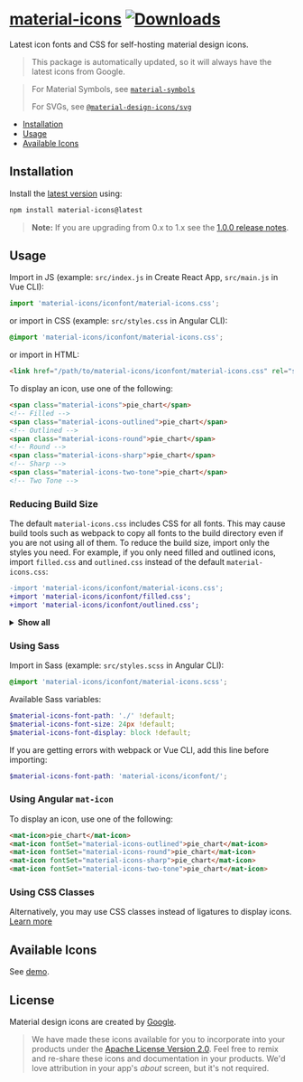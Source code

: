 # [material-icons](https://github.com/marella/material-icons) [![Downloads](https://img.shields.io/npm/dm/material-icons)](https://www.npmjs.com/package/material-icons)

Latest icon fonts and CSS for self-hosting material design icons.

> This package is automatically updated, so it will always have the latest icons from Google.

> For Material Symbols, see [`material-symbols`](https://www.npmjs.com/package/material-symbols)
>
> For SVGs, see [`@material-design-icons/svg`](https://www.npmjs.com/package/@material-design-icons/svg)

- [Installation](#installation)
- [Usage](#usage)
- [Available Icons](#available-icons)

## Installation

Install the [latest version][releases] using:

```sh
npm install material-icons@latest
```

> **Note:** If you are upgrading from 0.x to 1.x see the [1.0.0 release notes](https://github.com/marella/material-icons/releases/tag/v1.0.0).

## Usage

Import in JS (example: `src/index.js` in Create React App, `src/main.js` in Vue CLI):

```js
import 'material-icons/iconfont/material-icons.css';
```

or import in CSS (example: `src/styles.css` in Angular CLI):

```css
@import 'material-icons/iconfont/material-icons.css';
```

or import in HTML:

```html
<link href="/path/to/material-icons/iconfont/material-icons.css" rel="stylesheet" />
```

To display an icon, use one of the following:

```html
<span class="material-icons">pie_chart</span>
<!-- Filled -->
<span class="material-icons-outlined">pie_chart</span>
<!-- Outlined -->
<span class="material-icons-round">pie_chart</span>
<!-- Round -->
<span class="material-icons-sharp">pie_chart</span>
<!-- Sharp -->
<span class="material-icons-two-tone">pie_chart</span>
<!-- Two Tone -->
```

### Reducing Build Size

The default `material-icons.css` includes CSS for all fonts. This may cause build tools such as webpack to copy all fonts to the build directory even if you are not using all of them. To reduce the build size, import only the styles you need. For example, if you only need filled and outlined icons, import `filled.css` and `outlined.css` instead of the default `material-icons.css`:

```diff
-import 'material-icons/iconfont/material-icons.css';
+import 'material-icons/iconfont/filled.css';
+import 'material-icons/iconfont/outlined.css';
```

<details>
<summary><strong>Show all</strong></summary><br>

| Icons    | CSS          | Sass          |
| :------- | :----------- | :------------ |
| Filled   | filled.css   | filled.scss   |
| Outlined | outlined.css | outlined.scss |
| Round    | round.css    | round.scss    |
| Sharp    | sharp.css    | sharp.scss    |
| Two Tone | two-tone.css | two-tone.scss |

</details>

### Using Sass

Import in Sass (example: `src/styles.scss` in Angular CLI):

```scss
@import 'material-icons/iconfont/material-icons.scss';
```

Available Sass variables:

```scss
$material-icons-font-path: './' !default;
$material-icons-font-size: 24px !default;
$material-icons-font-display: block !default;
```

If you are getting errors with webpack or Vue CLI, add this line before importing:

```scss
$material-icons-font-path: 'material-icons/iconfont/';
```

### Using Angular `mat-icon`

To display an icon, use one of the following:

```html
<mat-icon>pie_chart</mat-icon>
<mat-icon fontSet="material-icons-outlined">pie_chart</mat-icon>
<mat-icon fontSet="material-icons-round">pie_chart</mat-icon>
<mat-icon fontSet="material-icons-sharp">pie_chart</mat-icon>
<mat-icon fontSet="material-icons-two-tone">pie_chart</mat-icon>
```

### Using CSS Classes

Alternatively, you may use CSS classes instead of ligatures to display icons. [Learn more](https://github.com/marella/material-icons/tree/main/css#readme)

## Available Icons

See [demo].

## License

Material design icons are created by [Google](https://github.com/google/material-design-icons#license).

> We have made these icons available for you to incorporate into your products under the [Apache License Version 2.0][license]. Feel free to remix and re-share these icons and documentation in your products.
> We'd love attribution in your app's _about_ screen, but it's not required.

[releases]: https://github.com/marella/material-icons/releases
[license]: https://github.com/marella/material-icons/blob/main/LICENSE
[demo]: https://marella.github.io/material-icons/demo/

